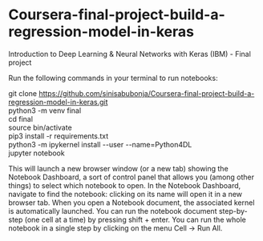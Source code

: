 # Coursera-final-project-build-a-regression-model-in-keras
Introduction to Deep Learning &amp; Neural Networks with Keras (IBM) - Final project

Run the following commands in your terminal to run notebooks:

git clone https://github.com/sinisabubonja/Coursera-final-project-build-a-regression-model-in-keras.git \
python3 -m venv final\
cd final\
source bin/activate\
pip3 install -r requirements.txt\
python3 -m ipykernel install --user --name=Python4DL\
jupyter notebook

This will launch a new browser window (or a new tab) showing the Notebook Dashboard, a sort of control panel that allows you (among other things) to select which notebook to open. In the Notebook Dashboard, navigate to find the notebook: clicking on its name will open it in a new browser tab. When you open a Notebook document, the associated kernel is automatically launched. You can run the notebook document step-by-step (one cell at a time) by pressing shift + enter. You can run the whole notebook in a single step by clicking on the menu Cell -> Run All.

